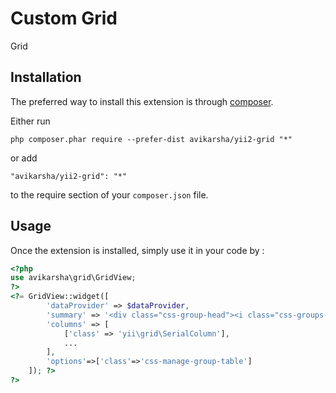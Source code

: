 Custom Grid
===========
Grid

Installation
------------

The preferred way to install this extension is through [composer](http://getcomposer.org/download/).

Either run

```
php composer.phar require --prefer-dist avikarsha/yii2-grid "*"
```

or add

```
"avikarsha/yii2-grid": "*"
```

to the require section of your `composer.json` file.


Usage
-----

Once the extension is installed, simply use it in your code by  :

```php
<?php 
use avikarsha\grid\GridView;
?>
<?= GridView::widget([
        'dataProvider' => $dataProvider,
        'summary' => '<div class="css-group-head"><i class="css-groups-sign-box">r</i>Retail</div>',
        'columns' => [
            ['class' => 'yii\grid\SerialColumn'],
            ...
        ],
        'options'=>['class'=>'css-manage-group-table']
    ]); ?>
?>
```